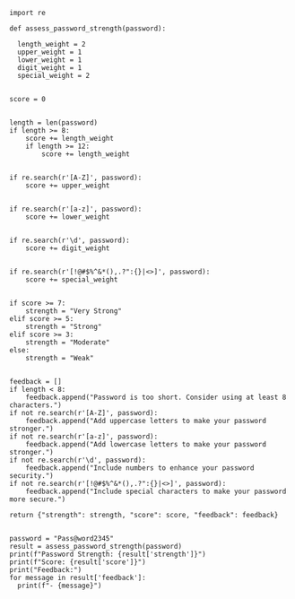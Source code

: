     import re

    def assess_password_strength(password):
    
      length_weight = 2
      upper_weight = 1
      lower_weight = 1
      digit_weight = 1
      special_weight = 2

    
    score = 0

   
    length = len(password)
    if length >= 8:
        score += length_weight
        if length >= 12:
            score += length_weight  

    
    if re.search(r'[A-Z]', password):
        score += upper_weight

   
    if re.search(r'[a-z]', password):
        score += lower_weight

    
    if re.search(r'\d', password):
        score += digit_weight

    
    if re.search(r'[!@#$%^&*(),.?":{}|<>]', password):
        score += special_weight

    
    if score >= 7:
        strength = "Very Strong"
    elif score >= 5:
        strength = "Strong"
    elif score >= 3:
        strength = "Moderate"
    else:
        strength = "Weak"

    
    feedback = []
    if length < 8:
        feedback.append("Password is too short. Consider using at least 8 characters.")
    if not re.search(r'[A-Z]', password):
        feedback.append("Add uppercase letters to make your password stronger.")
    if not re.search(r'[a-z]', password):
        feedback.append("Add lowercase letters to make your password stronger.")
    if not re.search(r'\d', password):
        feedback.append("Include numbers to enhance your password security.")
    if not re.search(r'[!@#$%^&*(),.?":{}|<>]', password):
        feedback.append("Include special characters to make your password more secure.")

    return {"strength": strength, "score": score, "feedback": feedback}


    password = "Pass@word2345"
    result = assess_password_strength(password)
    print(f"Password Strength: {result['strength']}")
    print(f"Score: {result['score']}")
    print("Feedback:")
    for message in result['feedback']:
      print(f"- {message}")
